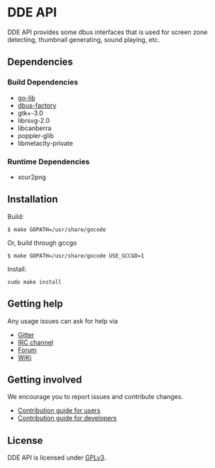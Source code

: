 # DDE API

DDE API provides some dbus interfaces that is used for screen zone detecting, thumbnail generating, sound playing, etc.

## Dependencies


### Build Dependencies

* [go-lib](https://github.com/linuxdeepin/go-lib)
* [dbus-factory](https://github.com/linuxdeepin/dbus-factory)
* gtk+-3.0
* librsvg-2.0
* libcanberra
* poppler-glib
* libmetacity-private

### Runtime Dependencies

* xcur2png

## Installation

Build:
```
$ make GOPATH=/usr/share/gocode
```

Or, build through gccgo
```
$ make GOPATH=/usr/share/gocode USE_GCCGO=1
```

Install:
```
sudo make install
```

## Getting help

Any usage issues can ask for help via

* [Gitter](https://gitter.im/orgs/linuxdeepin/rooms)
* [IRC channel](https://webchat.freenode.net/?channels=deepin)
* [Forum](https://bbs.deepin.org/)
* [WiKi](http://wiki.deepin.org/)

## Getting involved

We encourage you to report issues and contribute changes.

* [Contribution guide for users](http://wiki.deepin.org/index.php?title=Contribution_Guidelines_for_Users)
* [Contribution guide for developers](http://wiki.deepin.org/index.php?title=Contribution_Guidelines_for_Developers)

## License

DDE API is licensed under [GPLv3](LICENSE).
